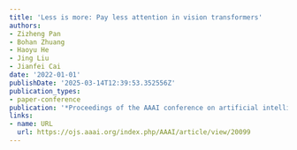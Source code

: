 ```yaml
---
title: 'Less is more: Pay less attention in vision transformers'
authors:
- Zizheng Pan
- Bohan Zhuang
- Haoyu He
- Jing Liu
- Jianfei Cai
date: '2022-01-01'
publishDate: '2025-03-14T12:39:53.352556Z'
publication_types:
- paper-conference
publication: '*Proceedings of the AAAI conference on artificial intelligence*'
links:
- name: URL
  url: https://ojs.aaai.org/index.php/AAAI/article/view/20099
---
```

